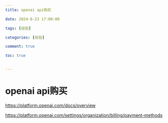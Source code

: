 ```yaml
---
title: openai api购买

date: 2024-8-23 17:00:00

tags: [经验]

categories: [经验]

comment: true

toc: true


---
```


#
<!--more-->



# openai api购买

https://platform.openai.com/docs/overview

https://platform.openai.com/settings/organization/billing/payment-methods